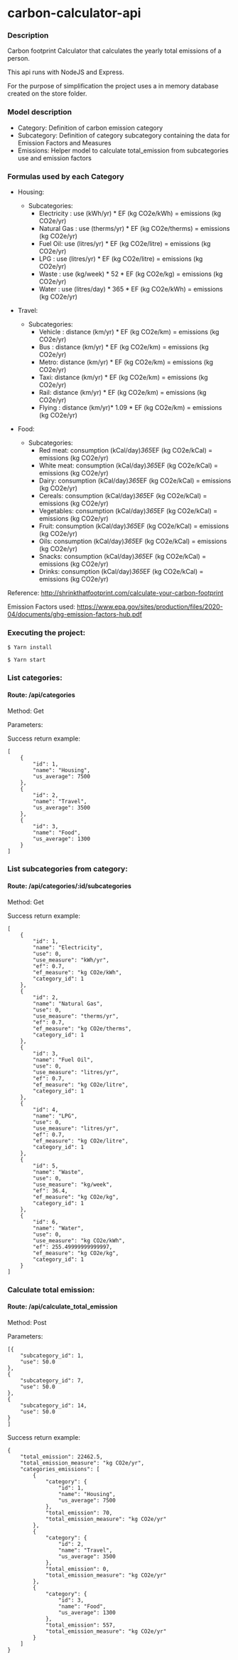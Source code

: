 # carbon-calculator-api

### Description
Carbon footprint Calculator that calculates the yearly total emissions of a person.

This api runs with NodeJS and Express.

For the purpose of simplification the project uses a in memory database created on the store folder.

### Model description

- Category: Definition of carbon emission category
- Subcategory: Definition of category subcategory containing the data for Emission Factors and Measures
- Emissions: Helper model to calculate total_emission from subcategories use and emission factors

### Formulas used by each Category

- Housing:
    - Subcategories:
        -  Electricity : use (kWh/yr) * EF (kg CO2e/kWh) = emissions (kg CO2e/yr)
        -  Natural Gas : use (therms/yr) * EF (kg CO2e/therms) = emissions (kg CO2e/yr)
        -  Fuel Oil: use (litres/yr) * EF (kg CO2e/litre) = emissions (kg CO2e/yr)
        -  LPG : use (litres/yr) * EF (kg CO2e/litre) = emissions (kg CO2e/yr)
        -  Waste : use (kg/week) * 52 * EF (kg CO2e/kg) = emissions (kg CO2e/yr)
        -  Water : use (litres/day) * 365 * EF (kg CO2e/kWh) = emissions (kg CO2e/yr)

- Travel:
    -  Subcategories:
        -  Vehicle : distance (km/yr) * EF (kg CO2e/km) = emissions (kg CO2e/yr)
        -  Bus : distance (km/yr) * EF (kg CO2e/km) = emissions (kg CO2e/yr)
        -  Metro: distance (km/yr) * EF (kg CO2e/km) = emissions (kg CO2e/yr)
        -  Taxi: distance (km/yr) * EF (kg CO2e/km) = emissions (kg CO2e/yr)
        -  Rail: distance (km/yr) * EF (kg CO2e/km) = emissions (kg CO2e/yr)
        -  Flying : distance (km/yr)* 1.09 * EF (kg CO2e/km) = emissions (kg CO2e/yr)

- Food:
    -  Subcategories:
        -  Red meat: consumption (kCal/day)*365*EF (kg CO2e/kCal) = emissions (kg CO2e/yr)
        -  White meat: consumption (kCal/day)*365*EF (kg CO2e/kCal) = emissions (kg CO2e/yr)
        -  Dairy: consumption (kCal/day)*365*EF (kg CO2e/kCal) = emissions (kg CO2e/yr)
        -  Cereals: consumption (kCal/day)*365*EF (kg CO2e/kCal) = emissions (kg CO2e/yr)
        -  Vegetables: consumption (kCal/day)*365*EF (kg CO2e/kCal) = emissions (kg CO2e/yr)
        -  Fruit: consumption (kCal/day)*365*EF (kg CO2e/kCal) = emissions (kg CO2e/yr)
        -  Oils: consumption (kCal/day)*365*EF (kg CO2e/kCal) = emissions (kg CO2e/yr)
        -  Snacks: consumption (kCal/day)*365*EF (kg CO2e/kCal) = emissions (kg CO2e/yr)
        - Drinks: consumption (kCal/day)*365*EF (kg CO2e/kCal) = emissions (kg CO2e/yr)

Reference: http://shrinkthatfootprint.com/calculate-your-carbon-footprint

Emission Factors used: https://www.epa.gov/sites/production/files/2020-04/documents/ghg-emission-factors-hub.pdf

### Executing the project:
```
$ Yarn install
```

```
$ Yarn start
```

### List categories:

#### Route: /api/categories

Method: Get

Parameters:

Success return example:

```
[
    {
        "id": 1,
        "name": "Housing",
        "us_average": 7500
    },
    {
        "id": 2,
        "name": "Travel",
        "us_average": 3500
    },
    {
        "id": 3,
        "name": "Food",
        "us_average": 1300
    }
]
```

### List subcategories from category:

#### Route: /api/categories/:id/subcategories

Method: Get

Success return example:

```
[
    {
        "id": 1,
        "name": "Electricity",
        "use": 0,
        "use_measure": "kWh/yr",
        "ef": 0.7,
        "ef_measure": "kg CO2e/kWh",
        "category_id": 1
    },
    {
        "id": 2,
        "name": "Natural Gas",
        "use": 0,
        "use_measure": "therms/yr",
        "ef": 0.7,
        "ef_measure": "kg CO2e/therms",
        "category_id": 1
    },
    {
        "id": 3,
        "name": "Fuel Oil",
        "use": 0,
        "use_measure": "litres/yr",
        "ef": 0.7,
        "ef_measure": "kg CO2e/litre",
        "category_id": 1
    },
    {
        "id": 4,
        "name": "LPG",
        "use": 0,
        "use_measure": "litres/yr",
        "ef": 0.7,
        "ef_measure": "kg CO2e/litre",
        "category_id": 1
    },
    {
        "id": 5,
        "name": "Waste",
        "use": 0,
        "use_measure": "kg/week",
        "ef": 36.4,
        "ef_measure": "kg CO2e/kg",
        "category_id": 1
    },
    {
        "id": 6,
        "name": "Water",
        "use": 0,
        "use_measure": "kg CO2e/kWh",
        "ef": 255.49999999999997,
        "ef_measure": "kg CO2e/kg",
        "category_id": 1
    }
]
```


### Calculate total emission:

#### Route: /api/calculate_total_emission

Method: Post

Parameters:

```
[{
    "subcategory_id": 1,
    "use": 50.0
},
{
    "subcategory_id": 7,
    "use": 50.0
},
{
    "subcategory_id": 14,
    "use": 50.0
}
]
```

Success return example:

```
{
    "total_emission": 22462.5,
    "total_emission_measure": "kg CO2e/yr",
    "categories_emissions": [
        {
            "category": {
                "id": 1,
                "name": "Housing",
                "us_average": 7500
            },
            "total_emission": 70,
            "total_emission_measure": "kg CO2e/yr"
        },
        {
            "category": {
                "id": 2,
                "name": "Travel",
                "us_average": 3500
            },
            "total_emission": 0,
            "total_emission_measure": "kg CO2e/yr"
        },
        {
            "category": {
                "id": 3,
                "name": "Food",
                "us_average": 1300
            },
            "total_emission": 557,
            "total_emission_measure": "kg CO2e/yr"
        }
    ]
}
```

